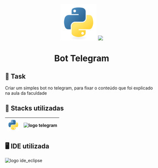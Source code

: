 <div align="center">
<img width="120px" src="https://raw.githubusercontent.com/devicons/devicon/master/icons/python/python-original.svg">
<img width="120px" src="https://cdn-icons-png.flaticon.com/512/4712/4712010.png">

# Bot Telegram

</div>

## 📝 Task
Criar um simples bot no telegram, para fixar o conteúdo que foi explicado na aula da faculdade

## 🔗 Stacks utilizadas
|<img width="40px" alt="logo python" title="Python" src="https://raw.githubusercontent.com/devicons/devicon/master/icons/python/python-original.svg">|<img width="40px" alt="logo telegram" title="API Telegram" src="https://upload.wikimedia.org/wikipedia/commons/thumb/8/82/Telegram_logo.svg/640px-Telegram_logo.svg.png">|
---|---|

## 🖥 IDE utilizada

<img width="120px" alt="logo ide_eclipse" title="Eclipse" src="https://www.eclipse.org/org/artwork/images/eclipse_ide_logo.png">
